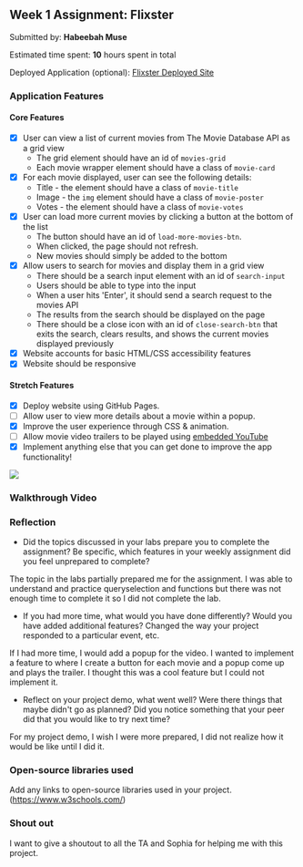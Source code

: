 

## Week 1 Assignment: Flixster

Submitted by: **Habeebah Muse**

Estimated time spent: **10** hours spent in total

Deployed Application (optional): [Flixster Deployed Site](https://habeebah157.github.io/site-week1-project1-flixster-starter/)

### Application Features

#### Core Features

- [x] User can view a list of current movies from The Movie Database API as a grid view
  - The grid element should have an id of `movies-grid`
  - Each movie wrapper element should have a class of `movie-card`
- [x] For each movie displayed, user can see the following details:
  - Title - the element should have a class of `movie-title`
  - Image - the `img` element should have a class of `movie-poster`
  - Votes - the element should have a class of `movie-votes`
- [x] User can load more current movies by clicking a button at the bottom of the list
  - The button should have an id of `load-more-movies-btn`.
  - When clicked, the page should not refresh.
  - New movies should simply be added to the bottom
- [x] Allow users to search for movies and display them in a grid view
  - There should be a search input element with an id of `search-input`
  - Users should be able to type into the input
  - When a user hits 'Enter', it should send a search request to the movies API
  - The results from the search should be displayed on the page
  - There should be a close icon with an id of `close-search-btn` that exits the search, clears results, and shows the current movies displayed previously
- [x] Website accounts for basic HTML/CSS accessibility features
- [x] Website should be responsive

#### Stretch Features

- [x] Deploy website using GitHub Pages.
- [ ] Allow user to view more details about a movie within a popup.
- [x] Improve the user experience through CSS & animation.
- [ ] Allow movie video trailers to be played using [embedded YouTube](https://support.google.com/youtube/answer/171780?hl=en)
- [x] Implement anything else that you can get done to improve the app functionality!

<a href="https://www.loom.com/share/b716b5fe2e5e4c8fa009a556d189c5c1">
    <img style="max-width:300px;" src="https://cdn.loom.com/sessions/thumbnails/b716b5fe2e5e4c8fa009a556d189c5c1-with-play.gif">
  </a>

### Walkthrough Video


### Reflection

- Did the topics discussed in your labs prepare you to complete the assignment? Be specific, which features in your weekly assignment did you feel unprepared to complete?

The topic in the labs partially prepared me for the assignment. I was able to understand and practice queryselection and functions but there was not enough time to complete it so I did not complete the lab. 

- If you had more time, what would you have done differently? Would you have added additional features? Changed the way your project responded to a particular event, etc.
  
If I had more time, I would add a popup for the video. I wanted to implement a feature to where I create a button for each movie and a popup come up and plays the trailer. I thought this was a cool feature but I could not implement it.  

- Reflect on your project demo, what went well? Were there things that maybe didn't go as planned? Did you notice something that your peer did that you would like to try next time?

For my project demo, I wish I were more prepared, I did not realize how it would be like until I did it. 
### Open-source libraries used

Add any links to open-source libraries used in your project.
(https://www.w3schools.com/)
### Shout out

I want to give a shoutout to all the TA and Sophia for helping me with this project. 
